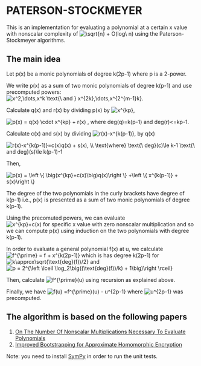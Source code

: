 # PATERSON-STOCKMEYER
This is an implementation for evaluating a polynomial at a certain x value with nonscalar complexity of
<img src="https://latex.codecogs.com/gif.latex?\sqrt{n}&space;&plus;&space;O(log\&space;n)" title="\sqrt{n} + O(log\ n)" />
using the Paterson-Stockmeyer algorithms.

## The main idea
Let p(x) be a monic polynomials of degree k(2p-1) where p is a 2-power.

We write p(x) as a sum of two monic polynomials of degree k(p-1) and use precomputed powers: 
<img src="https://latex.codecogs.com/gif.latex?x^2,\dots,x^k&space;\text{\&space;and&space;}&space;x^{2k},\dots,x^{pk}" title="x^2,\dots,x^k \text{\ and } x^{2k},\dots,x^{2^{m-1}k}" />.

Calculate q(x) and r(x) by dividing p(x) by <img src="https://latex.codecogs.com/gif.latex?x^{kp}" title="x^{kp}" />,

<img src="https://latex.codecogs.com/gif.latex?p(x)&space;=&space;q(x)&space;\cdot&space;x^{kp}&space;&plus;&space;r(x)" title="p(x) = q(x) \cdot x^{kp} + r(x)" />
, where deg(q)=k(p-1) and deg(r)<=kp-1.


Calculate c(x) and s(x) by dividing 
<img src="https://latex.codecogs.com/gif.latex?r(x)-x^{k(p-1)}" title="r(x)-x^{k(p-1)}" />,
by q(x)

<img src="https://latex.codecogs.com/gif.latex?r(x)-x^{k(p-1)}=c(x)q(x)&space;&plus;&space;s(x),&space;\\&space;\text{where}&space;\text{\&space;deg}(c)\le&space;k-1&space;\text{\&space;and&space;deg}(s)\le&space;k(p-1)-1" title="r(x)-x^{k(p-1)}=c(x)q(x) + s(x), \\ \text{where} \text{\ deg}(c)\le k-1 \text{\ and deg}(s)\le k(p-1)-1" />

Then, 

<img src="https://latex.codecogs.com/gif.latex?p(x)&space;=&space;\left&space;\{&space;\big(x^{kp}&plus;c(x)\big)q(x)\right&space;\}&space;&plus;\left&space;\{&space;x^{k(p-1)}&space;&plus;&space;s(x)\right&space;\}" title="p(x) = \left \{ \big(x^{kp}+c(x)\big)q(x)\right \} +\left \{ x^{k(p-1)} + s(x)\right \}" />

The degree of the two polynomials in the curly brackets have degree of k(p-1) i.e.,  p(x) is presented as a sum of two monic polynomials of degree k(p-1).

Using the precomuted powers, we can evaluate  
<img src="https://latex.codecogs.com/gif.latex?x^{kp}&plus;c(x)" title="x^{kp}+c(x)" />
for specific x value with zero nonscalar multiplication and so we can compute p(x) using induction on the two polynomials with degree k(p-1).

In order to evaluate a general polynomial f(x) at u, we calculate 
<img src="https://latex.codecogs.com/gif.latex?f^{\prime}&space;=&space;f&space;&plus;&space;x^{k(2p-1)}" title="f^{\prime} = f + x^{k(2p-1)}" />
which is has degree k(2p-1) for 
<img src="https://latex.codecogs.com/gif.latex?k\approx\sqrt{\text{deg}(f))/2}" title="k\approx\sqrt{\text{deg}(f))/2}" />
and 
<img src="https://latex.codecogs.com/gif.latex?p&space;=&space;2^{\left&space;\lceil&space;\log_2\big((\text{deg}(f))/k)&space;&plus;&space;1\big)\right&space;\rceil}" title="p = 2^{\left \lceil \log_2\big((\text{deg}(f))/k) + 1\big)\right \rceil}" />

Then, calculate 
<img src="https://latex.codecogs.com/gif.latex?f^{\prime}(u)" title="f^{\prime}(u)" />
using recursion as explained above.

Finally, we have
<img src="https://latex.codecogs.com/gif.latex?f(u)&space;=f^{\prime}(u)&space;-&space;u^{2p-1}" title="f(u) =f^{\prime}(u) - u^{2p-1}" /> 
where 
<img src="https://latex.codecogs.com/gif.latex?u^{2p-1}" title="u^{2p-1}" /> was precomputed.






 
## The algorithm is based on the following papers
1) [On The Number Of Nonscalar Multiplications Necessary To Evaluate Polynomials](https://www.researchgate.net/profile/Mike_Paterson3/publication/220617048_On_the_Number_of_Nonscalar_Multiplications_Necessary_to_Evaluate_Polynomials/links/5630d22408aef3349c29f8c1.pdf)
2) [Improved Bootstrapping for Approximate Homomorphic Encryption](https://eprint.iacr.org/2018/1043.pdf)

Note: you need to install [SymPy](https://www.sympy.org/en/index.html) in order to run the unit tests.


